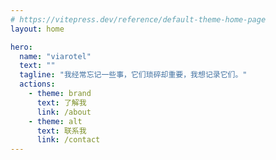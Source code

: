 ```yaml
---
# https://vitepress.dev/reference/default-theme-home-page
layout: home

hero:
  name: "viarotel"
  text: ""
  tagline: "我经常忘记一些事，它们琐碎却重要，我想记录它们。"
  actions:
    - theme: brand
      text: 了解我
      link: /about
    - theme: alt
      text: 联系我
      link: /contact
---
```


<script setup>
  import ViaFeatures from '@/components/ViaFeatures/index.vue'
</script>

<ViaFeatures/>
